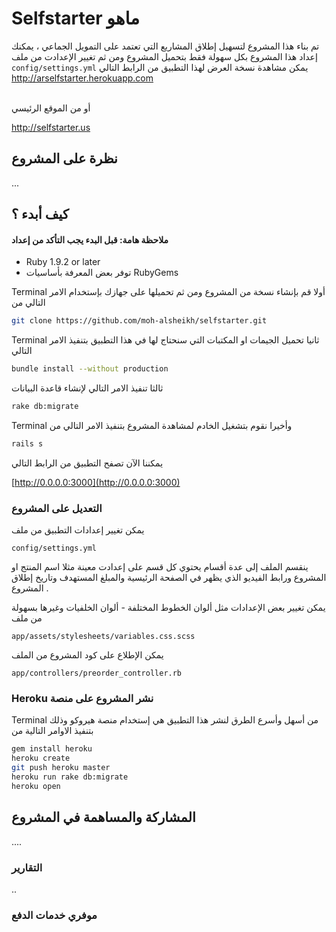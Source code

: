 # Selfstarter ماهو
تم بناء هذا المشروع لتسهيل إطلاق المشاريع التي تعتمد على التمويل الجماعي ، يمكنك إعداد هذا المشروع بكل سهولة فقط بتحميل المشروع ومن ثم تغيير الإعدادت من ملف  ```config/settings.yml```
يمكن مشاهدة نسخة العرض لهذا التطبيق من الرابط التالي
<br/>
<a href="http://arselfstarter.herokuapp.com" target="blank">http://arselfstarter.herokuapp.com</a>


<br/>
أو من الموقع الرئيسي

<a href="http://selfstarter.us" target="blank">http://selfstarter.us</a>

## نظرة على المشروع
...

## كيف أبدء ؟
#### ملاحظة هامة: قبل البدء يجب التأكد من إعداد
* Ruby 1.9.2 or later
* توفر بعض المعرفة بأساسيات RubyGems

Terminal أولا  قم بإنشاء نسخة من المشروع ومن ثم تحميلها على جهازك بإستخدام الامر التالي من

```bash
git clone https://github.com/moh-alsheikh/selfstarter.git
```

Terminal ثانيا تحميل الجيمات او المكتبات التي سنحتاج لها في هذا التطبيق بتنفيذ الامر التالي 

```bash
bundle install --without production
```

ثالثا تنفيذ الامر التالي لإنشاء قاعدة البيانات
```bash
rake db:migrate
```

Terminal وأخيرا نقوم بتشغيل الخادم لمشاهدة المشروع بتنفيذ الامر التالي من  

```bash
rails s
```

يمكننا الآن تصفح التطبيق من الرابط التالي 

[http://0.0.0.0:3000](http://0.0.0.0:3000)

### التعديل على المشروع 

يمكن تغيير إعدادات التطبيق من ملف 

```
config/settings.yml
```

ينقسم الملف إلى عدة أقسام يحتوي كل قسم على إعدادت معينة مثلا اسم المنتج او المشروع ورابط الفيديو الذي يظهر في الصفحة الرئيسية والمبلغ المستهدف وتاريخ إطلاق المشروع .


يمكن تغيير بعض الإعدادات مثل ألوان الخطوط المختلفة - ألوان الخلفيات وغيرها بسهولة من ملف

```
app/assets/stylesheets/variables.css.scss
```

يمكن الإطلاع على كود المشروع من الملف

```
app/controllers/preorder_controller.rb
```

### Heroku نشر المشروع على منصة 

Terminal من أسهل وأسرع الطرق لنشر هذا التطبيق هي إستخدام منصة هيروكو وذلك بتنفيذ الاوامر التالية من 

```bash
gem install heroku
heroku create
git push heroku master
heroku run rake db:migrate
heroku open
```
## المشاركة والمساهمة في المشروع

....


### التقارير

..

### موفري خدمات الدفع 





